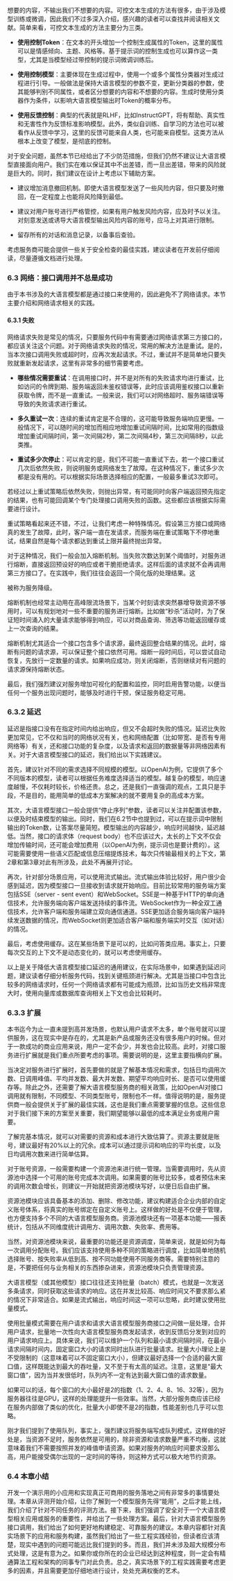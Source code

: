 想要的内容，不输出我们不想要的内容。可控文本生成的方法有很多，由于涉及模型训练或微调，因此我们不过多深入介绍，感兴趣的读者可以查找并阅读相关文献。简单来看，可控文本生成的方法主要分为三类。

- **使用控制Token**：在文本的开头增加一个控制生成属性的Token，这里的属性可以是情感倾向、主题、风格等。基于提示词的控制生成也可以算作这一类型，尤其是当模型经过带控制的提示词微调训练后。 

- **使用控制模型**：主要体现在生成过程中，使用一个或多个属性分类器对生成过程进行引导。一般做法是保持大语言模型的参数不变，更新分类器的参数，使其能够判别不同属性，或者区分想要的内容和不想要的内容。生成时使用分类器作为条件，以影响大语言模型输出时Token的概率分布。 

- **使用反馈控制**：典型的代表就是RLHF，比如InstructGPT，将有帮助、真实性和无害性作为反馈标准影响模型。此外，类似自训练、自学习的方法也可以被看作从反馈中学习，这里的反馈可能来自人类，也可能来自模型。这类方法从根本上改变了模型，是彻底的控制。 

对于安全问题，虽然本节已经给出了不少防范措施，但我们仍然不建议让大语言模型直接面向用户。我们实在难以保证其中不出差错，而一旦出差错，带来的风险就是巨大的。同时，我们建议在设计上考虑以下辅助方案。

- 建议增加消息撤回机制。即使大语言模型发送了一些风险内容，但只要及时撤回，在一定程度上也能将风险降到最低。 

- 建议对用户账号进行严格管控，如果有用户触发风险内容，应及时予以关注。对刻意发送或诱导大语言模型输出风险内容的账号，应马上对其进行限制。 

- 留存所有的对话和消息记录，以备事后查验。 

考虑服务商可能会提供一些关于安全检查的最佳实践，建议读者在开发前仔细阅读，尽量遵循文档进行处理。

### 6.3 网络：接口调用并不总是成功

由于本书涉及的大语言模型都是通过接口来使用的，因此避免不了网络请求。本节主要介绍和网络请求相关的实践。


#### 6.3.1 失败
网络请求失败是常见的情况，只要服务代码中有需要通过网络请求第三方接口的，都应该关注这个问题。对于网络请求失败的情况，常用的解决方法是重试。是的，当本次接口调用失败或超时时，应再次发起请求。不过，重试并不是简单地只要失败就重新发起请求，这里有非常多的细节需要考虑。

- **哪些情况需要重试**：在调用接口时，并不是对所有的失败请求均进行重试，比如访问的令牌到期、服务端返回未鉴权错误等，此时应该调用鉴权接口以重新获取令牌，而不是一直重试。一般来说，我们可以对网络超时、服务端错误等导致的失败请求进行重试。 

- **多久重试一次**：连续的重试肯定是不合理的，这可能导致服务端响应更慢。一般情况下，可以随时间的增加而相应地增加重试间隔时间，比如常用的指数级增加重试间隔时间，第一次间隔2秒，第二次间隔4秒，第三次间隔8秒，以此类推。 

- **重试多少次停止**：可以肯定的是，我们不可能一直重试下去，若一个接口重试几次后依然失败，则说明服务或网络发生了故障。在这种情况下，重试多少次都是没有用的。可以根据实际场景选择相应的配置，一般最多重试3次即可。 

若经过以上重试策略后依然失败，则抛出异常，有可能同时向客户端返回预先指定的结果，也有可能回调某个专门处理接口调用失败的函数。这些都应该根据实际需要进行设计。

重试策略看起来还不错，不过，让我们考虑一种特殊情况。假设第三方接口或网络真的发生了故障，此时，客户端一直在发请求，而服务端在重试策略下不停地重试，结果自然是每个请求都达到重试上限并最终抛出异常。

对于这种情况，我们一般会加入熔断机制。当失败次数达到某个阈值时，对服务进行熔断，直接返回预设好的响应或者干脆拒绝请求。这样后面的请求就不会再调用第三方接口了。在实践中，我们往往会返回一个简化版的处理结果。这 

被称为服务降级。

熔断机制也经常主动用在高峰限流场景下，当某个时刻请求突然暴增导致资源不够用时，可以有规划地对一些不重要的服务进行熔断。比如做“秒杀”活动时，为了保证短时间涌入的大量请求能够得到响应，可以对商品查询、筛选等功能返回缓存或上一次查询的结果。

熔断机制尤其适合一个接口包含多个请求源，最终返回整合结果的情况。此时，熔断有问题的请求源，可以保证整个接口依然可用。熔断一段时间后，可以尝试自动恢复，先放行一定数量的请求。如果响应成功，则关闭熔断，否则继续对有问题的请求源保持熔断状态。

最后，我们强烈建议对服务增加可视化的配置和监控，同时启用告警功能，以便当任何一个服务出现问题时，能够及时进行干预，保证服务稳定可用。

### 6.3.2 延迟
延迟是指接口没有在指定时间内给出响应，但又不会超时失败的情况。延迟比失败更加常见，它不仅和当时的网络状况有关，也和网络配置（比如带宽、是否有专用网络等）有关，还和接口功能的复杂度，以及请求和返回的数据量等非网络因素有关。对于大语言模型接口的延迟，我们给出以下实践建议。

首先，建议针对不同的需求选择不同规模的模型。以OpenAI为例，它提供了多个不同版本的模型，读者可以根据任务难度选择适当的模型。越复杂的模型，响应速度越慢，不仅耗时较长，价格还贵。总之，还是我们一直强调的观点，工具只是手段，不是目的，能用简单的低成本方案解决的就不要用复杂的高成本方案。

其次，大语言模型接口一般会提供“停止序列”参数，读者可以关注并配置该参数，以便及时结束模型的输出。同时，我们在6.2节中也提到过，可以在提示词中限制输出的Token数，让答案尽量简短。模型输出的内容越少，响应时间越快，延迟越低。当然，接口的请求体（request body）也不应该过大，太长的上下文不仅会增加传输时间，还可能会增加费用（以OpenAI为例，提示词也是要计费的）。这可能需要使用一些语义匹配或信息压缩提炼技术，每次只传输最相关的上下文，第2章和第3章对此有所涉及，此处不再展开讨论。 

再次，针对部分场景应用，可以使用流式输出。流式输出体验比较好，用户很少会感到延迟，因为模型接口一旦接收到请求就开始响应。目前比较常用的服务端方案包括SSE（server - sent event）和WebSocket。SSE是一种基于HTTP的单向通信技术，允许服务端向客户端发送持续的事件流。WebSocket作为一种全双工通信技术，允许客户端和服务端建立双向通信通道。SSE更加适合服务端向客户端持续发送数据的情况，而WebSocket则更加适合客户端和服务端实时交互（如对话）的情况。 

最后，考虑使用缓存。这在某些场景下是可以的，比如问答类应用。事实上，只要每次交互的上下文不是动态变化的，就可以考虑使用缓存。 

以上是关于降低大语言模型接口延迟的通用建议，在实际场景中，如果遇到延迟问题，建议读者仔细分析服务代码，找到关键瓶颈进行解决。尤其是当接口中包含比较多的网络请求时，任何一个网络请求都有可能成为瓶颈，比如当历史文档非常庞大时，使用向量库或数据库查询相关上下文也会比较耗时。

### 6.3.3 扩展
本书迄今为止一直未提到高并发场景，也默认用户请求不太多，单个账号就可以提供服务，这在现实中是存在的，尤其是新产品或服务还没有很多用户的时候。但对于一款成功的商业应用来说，用户一定不会少，并发也会比较高。此时，对接口服务进行扩展就是我们重点所要考虑的事项。需要说明的是，这里主要指横向扩展。 

当决定对服务进行扩展时，首先要做的就是了解基本情况和需求，包括日均调用次数、日调用峰值、平均并发数、最大并发数、期望平均响应时长、是否可以使用缓存等。除此之外，还需要了解大语言模型服务商的相关政策，比如OpenAI对接口调用就有限制，不同模型、不同类型账号，限制也不一样。值得说明的是，服务提供商一般会提供关于扩展的最佳实践，这也是我们重点需要掌握的信息。这些信息对于我们接下来的方案至关重要，我们期望能够以最低的成本满足业务或用户需要。

了解完基本情况，就可以对需要的资源和成本进行大致估算了。资源主要就是账号，建议最好有20%以上的冗余。成本可以通过提示词和响应的平均长度，以及日均调用次数来进行简单估算。 

对于账号资源，一般需要构建一个资源池来进行统一管理。当需要调用时，先从资源池中选择一个可用的账号完成本次调用。如果需要的账号比较多，或者预估未来的调用次数会增长，则建议一开始就把资源池模块写好，以便日后自由扩展。 

资源池模块应该具备基本的添加、删除、修改功能，建议构建适合企业内部的自定义账号体系，将真实的账号绑定在自定义账号上。这样做的好处是不仅便于管理，也方便支持多个不同的大语言模型服务商。资源池模块还有一项基本功能——报表统计，包括从不同维度统计调用方、调用次数、失败率、费用等。 

当然，对资源池模块来说，最重要的功能还是资源调度，简单来说，就是如何为每一次调用分配账号。我们应该支持使用多种不同的策略进行调度，比如简单地随机选择账号、按失败率从低到高、按不同功能使用不同服务商等。需要特别注意的是，不要把任何与业务相关的东西掺杂进来，资源池模块只负责管理资源。 

大语言模型（或其他模型）接口往往还支持批量（batch）模式，也就是一次发送多条请求，同时获取这些请求的响应。这在并发比较高、响应时间又不要求那么紧的情况下非常适合。如果是流式输出，响应时间这一项可以忽略，此时建议使用批量模式。 

使用批量模式需要在用户请求和请求大语言模型服务商接口之间做一层处理，合并用户请求，批量地一次性向大语言模型服务商发起请求，收到反馈后分发到对应的用户请求响应上。具体来说，我们可以维护一个队列和最小请求间隔时间，在最小请求间隔时间内，固定窗口大小的请求同时出队进行批量请求。批量大小理论上是不受限制的（这意味着可以不固定窗口大小），但建议最好选择一个合适的最大窗口值，这样既能达到最大的吞吐量，又不至于有太高的延迟。注意，这里是“最大窗口值”，因为当并发很低时，队列内不一定有达到最大窗口值的请求数量。 

如果可以的话，每个窗口的大小最好是2的指数（1、2、4、8、16、32等），因为服务器往往是GPU，这样的处理能提升一些效率。当然，大部分服务商应该已经在服务内部做了类似的优化，批量大小即使不是2的指数，性能差别也几乎可以忽略。 

刚才我们提到了使用队列，事实上，强烈建议将服务端写成队列模式，这样做的好处是，当资源不足时，服务依然是可用的，除非资源和请求数量严重不均衡，这就意味着我们不需要按照并发的峰值申请资源。如果对服务的响应时间要求没那么高，用户能接受偶尔出现的一定时间的等待，则这种方式可以极大地节约资源。


### 6.4 本章小结
开发一个演示用的小应用和实现真正可商用的服务落地之间有非常多的事情要处理。本章从评测开始介绍，让你了解到一个模型服务先得“能用”，之后才能上线，我们介绍了针对不同任务的评测方法。接下来，我们强调了安全对于一个大语言模型相关应用或服务的重要性，并给出了一些处理方案。最后，针对大语言模型服务接口调用，我们给出了如何更好地构建稳定、可靠服务的建议。本章内容都针对真实场景下的应用和服务构建，虽然我们给出了一些工程实践经验，但读者应该清楚，现实中遇到的问题可能远比我们提到的多。而且，我们并未涉及超大规模分布式处理，这是有意为之。如果你或你所在的企业已经达到这种程度，则一定会有精通算法工程和架构的同事专门对此负责。总之，真实场景下的工程实践需要考虑更多的因素，并且需要更加仔细地进行设计，处处充满权衡的艺术。 

